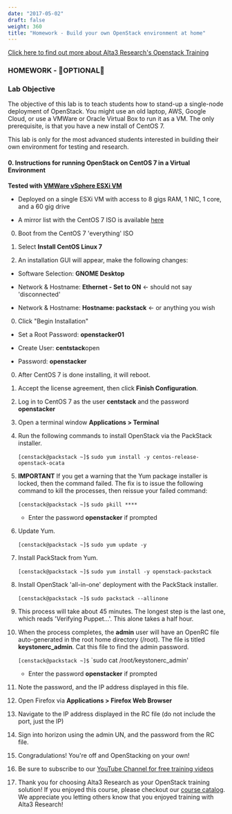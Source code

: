 ```yaml
---
date: "2017-05-02"
draft: false
weight: 360
title: "Homework - Build your own OpenStack environment at home"
---
```

[Click here to find out more about Alta3 Research's Openstack Training](https://alta3.com/courses/openstack)

### HOMEWORK - &#x1F680;OPTIONAL&#x1F680;

### Lab Objective
The objective of this lab is to teach students how to stand-up a single-node deployment of OpenStack. You might use an old laptop, AWS, Google Cloud, or use a VMWare or Oracle Virtual Box to run it as a VM. The only prerequisite, is that you have a new install of CentOS 7.

This lab is only for the most advanced students interested in building their own environment for testing and research.

#### 0. Instructions for running OpenStack on CentOS 7 in a Virtual Environment

**Tested with [VMWare vSphere ESXi VM](https://www.vmware.com)**

* Deployed on a single ESXi VM with access to 8 gigs RAM, 1 NIC, 1 core, and a 60 gig drive

* A mirror list with the CentOS 7 ISO is available [here](http://isoredirect.centos.org/centos/7/isos/x86_64/CentOS-7-x86_64-Everything-1611.iso)

0. Boot from the CentOS 7 'everything' ISO

0. Select **Install CentOS Linux 7**

0. An installation GUI will appear, make the following changes:

  - Software Selection: **GNOME Desktop**
  
  - Network & Hostname: **Ethernet - Set to ON** <- should not say 'disconnected'
  
  - Network & Hostname: **Hostname: packstack** <- or anything you wish

0. Click "Begin Installation"

  - Set a Root Password: **openstacker01**

  - Create User: **centstack**open
  
  - Password: **openstacker**
  
0. After CentOS 7 is done installing, it will reboot.

0. Accept the license agreement, then click **Finish Configuration**.

0. Log in to CentOS 7 as the user **centstack** and the password **openstacker**

0. Open a terminal window **Applications > Terminal**

0. Run the following commands to install OpenStack via the PackStack installer.

	 `[censtack@packstack ~]$` `sudo yum install -y centos-release-openstack-ocata`

0. **IMPORTANT** If you get a warning that the Yum package installer is locked, then the command failed. The fix is to issue the following command to kill the processes, then reissue your failed command:
	 
	 `[censtack@packstack ~]$` `sudo pkill ****`
   
     - Enter the password **openstacker** if prompted
     
0. Update Yum.

	 `[censtack@packstack ~]$` `sudo yum update -y`

0. Install PackStack from Yum.

	 `[censtack@packstack ~]$` `sudo yum install -y openstack-packstack`

0. Install OpenStack 'all-in-one' deployment with the PackStack installer. 

	 `[censtack@packstack ~]$` `sudo packstack --allinone`
   
0. This process will take about 45 minutes. The longest step is the last one, which reads 'Verifying Puppet...'. This alone takes a half hour.

0. When the process completes, the **admin** user will have an OpenRC file auto-generated in the root home directory (/root). The file is titled **keystonerc_admin**. Cat this file to find the admin password.

	 `[censtack@packstack ~]$` `sudo cat /root/keystonerc_admin'
   
     - Enter the password **openstacker** if prompted
     
0. Note the password, and the IP address displayed in this file.

0. Open Firefox via **Applications > Firefox Web Browser**

0. Navigate to the IP address displayed in the RC file (do not include the port, just the IP)

0. Sign into horizon using the admin UN, and the password from the RC file.

0. Congradulations! You're off and OpenStacking on your own!

0. Be sure to subscribe to our [YouTube Channel for free training videos](http://alta3.com/alta3)

0. Thank you for choosing Alta3 Research as your OpenStack training solution! If you enjoyed this course, please checkout our [course catalog](http://alta3.com/courses). We appreciate you letting others know that you enjoyed training with Alta3 Research!
